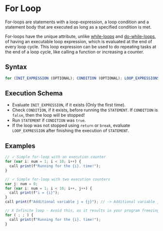 # For Loop

For-loops are statements with a loop-expression, a loop condition and a statement body that are executed as long as a
specified condition is met.

For-loops have the unique attribute, unlike [while-loops](./while-loop.html) and [do-while-loops](./do-while-loop.html),
of having an executable loop expression, which is evaluated at the end of every loop cycle. This loop expression can
be used to do repeating tasks at the end of a loop cycle, like calling a function or increasing a counter.

## Syntax

```ts
for (INIT_EXPRESSION (OPTIONAL); CONDITION (OPTIONAL); LOOP_EXPRESSIONS (OPTIONAL)...) STATEMENT;
```

## Execution Schema

- Evaluate `INIT_EXPRESSION`, if it exists (Only the first time).
- Check `CONDITION`, if it exists, before running the `STATEMENT`. If `CONDITION` is `false`, then the loop will be stopped!
- Run `STATEMENT` if `CONDITION` was `true`.
- If the loop was not stopped using `return` or `break`, evaluate `LOOP_EXPRESSION` after finishing the execution of `STATEMENT`.

## Examples

```ts
// ✓ Simple for-loop with an execution counter
for (var i: num = 1; i < 10; i++) {
  call print(f"Running for the {i}. time!");
}

// ✓ Simple for-loop with two execution counters
var j: num = 0;
for (var i: num = 1; i < 10; i++, j++) {
  call print(f"i = {i}");
}
call print(f"Additional variable j = {j}"); // -> Additional variable j = 10

// X Infinite loop - Avoid this, as it results in your program freezing/running forever
for ( ; ; ) {
  call print(f"Running for the {i}. time!");
}
```
